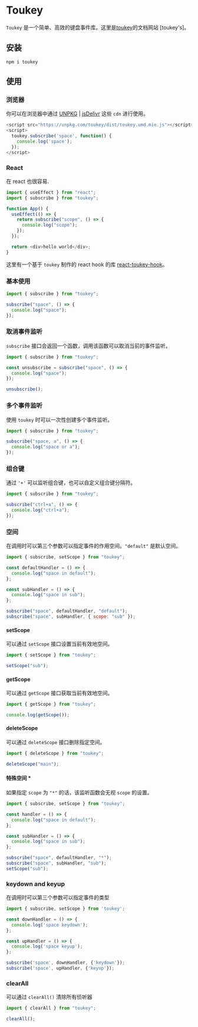 # Toukey

`Toukey` 是一个简单、高效的键盘事件库。这里是[toukey](https://toukey.vercel.app/)的文档网站 [toukey's]。

## 安装

```shell
npm i toukey
```

## 使用

### 浏览器

你可以在浏览器中通过 [UNPKG](https://unpkg.com/browse/toukey/dist/) | [jsDelivr](https://www.jsdelivr.com/package/npm/toukey) 这些 `cdn` 进行使用。

```javascript
<script src="https://unpkg.com/toukey/dist/toukey.umd.min.js"></script>
<script>
  toukey.subscribe('space', function() {
    console.log('space');
  });
</script>
```

### React

在 react 也很容易.

```javascript
import { useEffect } from "react";
import { subscribe } from "toukey";

function App() {
  useEffect(() => {
    return subscribe("scope", () => {
      console.log("scope");
    });
  });

  return <div>hello world</div>;
}
```

这里有一个基于 `toukey` 制作的 react hook 的库 [react-toukey-hook](https://github.com/Yukiniro/react-toukey-hook)。

### 基本使用

```javascript
import { subscribe } from "toukey";

subscribe("space", () => {
  console.log("space");
});
```

### 取消事件监听

`subscribe` 接口会返回一个函数，调用该函数可以取消当前的事件监听。

```javascript
import { subscribe } from "toukey";

const unsubscribe = subscribe("space", () => {
  console.log("space");
});

unsubscribe();
```

### 多个事件监听

使用 `toukey` 时可以一次性创建多个事件监听。

```javascript
import { subscribe } from "toukey";

subscribe("space, a", () => {
  console.log("space or a");
});
```

### 组合键

通过 `'+'` 可以监听组合键，也可以自定义组合键分隔符。

```javascript
import { subscribe } from "toukey";

subscribe("ctrl+a", () => {
  console.log("ctrl+a");
});
```

### 空间

在调用时可以第三个参数可以指定事件的作用空间。`"default"` 是默认空间。

```javascript
import { subscribe, setScope } from "toukey";

const defaultHandler = () => {
  console.log("space in default");
};

const subHandler = () => {
  console.log("space in sub");
};

subscribe("space", defaultHandler, "default");
subscribe("space", subHandler, { scope: "sub" });
```

#### setScope

可以通过 `setScope` 接口设置当前有效地空间。

```javascript
import { setScope } from "toukey";

setScope("sub");
```

#### getScope

可以通过 `getScope` 接口获取当前有效地空间。

```javascript
import { getScope } from "toukey";

console.log(getScope());
```

#### deleteScope

可以通过 `deleteScope` 接口删除指定空间。

```javascript
import { deleteScope } from "toukey";

deleteScope("main");
```

#### 特殊空间 \*

如果指定 `scope` 为 `"*"` 的话，该监听函数会无视 `scope` 的设置。

```javascript
import { subscribe, setScope } from "toukey";

const handler = () => {
  console.log("space in default");
};

const subHandler = () => {
  console.log("space in sub");
};

subscribe("space", defaultHandler, "*");
subscribe("space", subHandler, "sub");
setScope("sub");
```

### keydown and keyup

在调用时可以第三个参数可以指定事件的类型

```javascript
import { subscribe, setScope } from 'toukey';

const downHandler = () => {
  console.log('space keydown');
};

const upHandler = () => {
  console.log('space keyup');
};

subscribe('space', downHandler, {'keydown'});
subscribe('space', upHandler, {'keyup'});
```

### clearAll

可以通过 `clearAll()` 清除所有侦听器

```javascript
import { clearAll } from "toukey";

clearAll();
```
